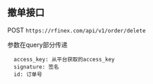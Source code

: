 
## 撤单接口
POST
`
https://rfinex.com/api/v1/order/delete
`

参数在query部分传递

```
  access_key: 从平台获取的access_key
  signature: 签名
  id: 订单号
```
